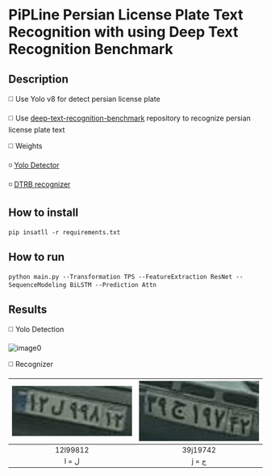 # PiPLine Persian License Plate Text Recognition with using Deep Text Recognition Benchmark 

## Description

◻️ Use Yolo v8 for detect persian license plate

◻️ Use [deep-text-recognition-benchmark]([(https://github.com/clovaai/deep-text-recognition-benchmark)https://github.com/clovaai/deep-text-recognition-benchmark])
repository  to recognize persian license plate text

◻️ Weights

◽ [Yolo Detector](https://drive.google.com/file/d/1x4gBpO1N63c2-raWuGgiWSafjQ1PabAn/view?usp=drive_link)

◽ [DTRB recognizer](https://drive.google.com/file/d/13LNm3mAdaLPxdxvCOl37wIyjfIB8A-iE/view?usp=drive_link)

## How to install
```
pip insatll -r requirements.txt
```

## How to run
```
python main.py --Transformation TPS --FeatureExtraction ResNet --SequenceModeling BiLSTM --Prediction Attn
```

## Results

◻️ Yolo Detection 

![image0](https://github.com/SajedehGharabadian/Persian_License_Text_Recognition_PipeLine/assets/76538787/23ff37de-3d3d-447c-821a-fb702f40aa78)

◻️ Recognizer


| <img src="io/output/image_crop0.jpg" width="280"> | <img src="io/output/image_crop1.jpg" width="280"> |
| :-------------------:                    | :-----------------------: | 
|  12l99812                                |   39j19742             |  
|  l =  ل                                  |   j = ج              |   

